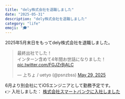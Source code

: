 ```yaml
---
title: "dely株式会社を退職しました"
date: "2025-05-31"
description: "dely株式会社を退職しました"
category: "life"
emoji: "🎓️"
---
```


2025年5月末日をもってdely株式会社を退職しました。

<blockquote class="twitter-tweet"><p lang="ja" dir="ltr">最終出社でした！<br>インターン含めて4年間お世話になりました！ <a href="https://t.co/FGJZrBjALC">pic.twitter.com/FGJZrBjALC</a></p>&mdash; 上ちょ / uetyo (@psnzbss) <a href="https://twitter.com/psnzbss/status/1928069655878340980?ref_src=twsrc%5Etfw">May 29, 2025</a></blockquote> <script async src="https://platform.twitter.com/widgets.js" charset="utf-8"></script>

6月より別会社にてiOSエンジニアとして勤務予定です。  
👉 入社しました： [株式会社スマートバンクに入社しました](../join-smartbank/)
